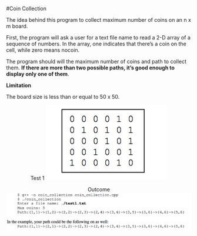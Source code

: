#Coin Collection


<p>The idea behind this program to collect maximum number of coins on an n x m board.</p>

<p>First, the program will ask a user for a text file name to read a 2-D array of a sequence of numbers. In the array, one indicates that there’s a coin on the cell, while zero means nocoin.</p>

<p>The program should will the maximum number of coins and path to collect them. <b>If there are more than two possible paths, it’s good enough to display only one of them</b>.</p>

<b>Limitation</b>
<p>The board size is less than or equal to 50 x 50.</p>

<p align="center">
Test 1
<img src="https://github.com/eduardotrejo/Algorithms/blob/master/Dynamic%20Programming/Coin%20Collection/test1.png"/>
</p>
<p align="center">
Outcome
<img src="https://github.com/eduardotrejo/Algorithms/blob/master/Dynamic%20Programming/Coin%20Collection/outcome.png"/>
</p>
